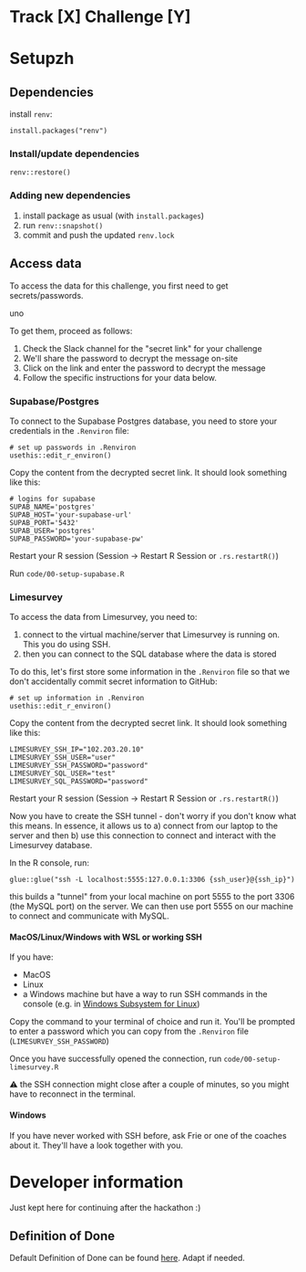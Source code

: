 Track [X] Challenge [Y]
================


# Setupzh

## Dependencies

install `renv`:

```
install.packages("renv")
```

### Install/update dependencies
```
renv::restore()
```

### Adding new dependencies
1. install package as usual (with `install.packages`)
2. run `renv::snapshot()`
3. commit and push the updated `renv.lock`

## Access data
To access the data for this challenge, you first need to get secrets/passwords.

uno 

To get them, proceed as follows:

1. Check the Slack channel for the "secret link" for your challenge
2. We'll share the password to decrypt the message on-site 
3. Click on the link and enter the password to decrypt the message
4. Follow the specific instructions for your data below.

### Supabase/Postgres

To connect to the Supabase Postgres database, you need to store your credentials in the `.Renviron` file:

```
# set up passwords in .Renviron
usethis::edit_r_environ()
```

Copy the content from the decrypted secret link. It should look something like this:

```
# logins for supabase
SUPAB_NAME='postgres'
SUPAB_HOST='your-supabase-url' 
SUPAB_PORT='5432'
SUPAB_USER='postgres'
SUPAB_PASSWORD='your-supabase-pw'
```

Restart your R session (Session -> Restart R Session or `.rs.restartR()`)

Run `code/00-setup-supabase.R`

### Limesurvey
To access the data from Limesurvey, you need to:

1. connect to the virtual machine/server that Limesurvey is running on. This you do using SSH.
2. then you can connect to the SQL database where the data is stored

To do this, let's first store some information in the `.Renviron` file so that we don't accidentally commit secret information to GitHub:

```
# set up information in .Renviron
usethis::edit_r_environ()
```

Copy the content from the decrypted secret link. It should look something like this:

```
LIMESURVEY_SSH_IP="102.203.20.10"
LIMESURVEY_SSH_USER="user"
LIMESURVEY_SSH_PASSWORD="password"
LIMESURVEY_SQL_USER="test"
LIMESURVEY_SQL_PASSWORD="password"
```

Restart your R session (Session -> Restart R Session or `.rs.restartR()`)

Now you have to create the SSH tunnel - don't worry if you don't know what this means. In essence, it allows us to a) connect from our laptop to the server and then b) use this connection to connect and interact with the Limesurvey database. 

In the R console, run: 

```
glue::glue("ssh -L localhost:5555:127.0.0.1:3306 {ssh_user}@{ssh_ip}")
```

this builds a "tunnel" from your local machine on port 5555 to the port 3306 (the MySQL port) on the server. We can then use port 5555 on our machine to connect and communicate with MySQL.

#### MacOS/Linux/Windows with WSL or working SSH 
If you have:

- MacOS
- Linux
- a Windows machine but have a way to run SSH commands in the console (e.g. in [Windows Subsystem for Linux](https://docs.microsoft.com/en-us/windows/wsl/install))

Copy the command to your terminal of choice and run it. You'll be prompted to enter a password which you can copy from the `.Renviron` file (`LIMESURVEY_SSH_PASSWORD`)


Once you have successfully opened the connection, run `code/00-setup-limesurvey.R`

:warning: the SSH connection might close after a couple of minutes, so you might have to reconnect in the terminal.

#### Windows 
If you have never worked with SSH before, ask Frie or one of the coaches about it. They'll have a look together with you.

# Developer information
Just kept here for continuing after the hackathon :)

## Definition of Done

Default Definition of Done can be found
[here](https://github.com/CorrelAid/definition-of-done). Adapt if
needed.

